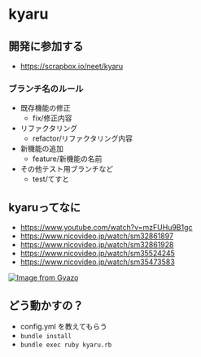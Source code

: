 # kyaru

## 開発に参加する
 - https://scrapbox.io/neet/kyaru
 
 
### ブランチ名のルール
 - 既存機能の修正
   - fix/修正内容
 - リファクタリング
   - refactor/リファクタリング内容
 - 新機能の追加
   - feature/新機能の名前
 - その他テスト用ブランチなど
   - test/てすと
 

## kyaruってなに

 - https://www.youtube.com/watch?v=mzFUHu9B1gc
 - https://www.nicovideo.jp/watch/sm32861897
 - https://www.nicovideo.jp/watch/sm32861928
 - https://www.nicovideo.jp/watch/sm35524245
 - https://www.nicovideo.jp/watch/sm35473583


[![Image from Gyazo](https://i.gyazo.com/131e31e0a4756f5579056e1f64179f41.jpg)](https://gyazo.com/131e31e0a4756f5579056e1f64179f41)


## どう動かすの？
- config.yml を教えてもらう
- `bundle install`
- `bundle exec ruby kyaru.rb`

